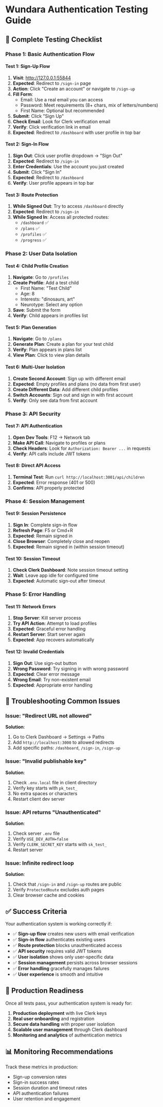 # Wundara Authentication Testing Guide

## **🎯 Complete Testing Checklist**

### **Phase 1: Basic Authentication Flow**

#### **Test 1: Sign-Up Flow**
1. **Visit**: http://127.0.0.1:55844
2. **Expected**: Redirect to `/sign-in` page
3. **Action**: Click "Create an account" or navigate to `/sign-up`
4. **Fill Form**:
   - Email: Use a real email you can access
   - Password: Meet requirements (8+ chars, mix of letters/numbers)
   - First Name: Optional but recommended
5. **Submit**: Click "Sign Up"
6. **Check Email**: Look for Clerk verification email
7. **Verify**: Click verification link in email
8. **Expected**: Redirect to `/dashboard` with user profile in top bar

#### **Test 2: Sign-In Flow**
1. **Sign Out**: Click user profile dropdown → "Sign Out"
2. **Expected**: Redirect to `/sign-in`
3. **Enter Credentials**: Use the account you just created
4. **Submit**: Click "Sign In"
5. **Expected**: Redirect to `/dashboard`
6. **Verify**: User profile appears in top bar

#### **Test 3: Route Protection**
1. **While Signed Out**: Try to access `/dashboard` directly
2. **Expected**: Redirect to `/sign-in`
3. **While Signed In**: Access all protected routes:
   - `/dashboard` ✅
   - `/plans` ✅
   - `/profiles` ✅
   - `/progress` ✅

### **Phase 2: User Data Isolation**

#### **Test 4: Child Profile Creation**
1. **Navigate**: Go to `/profiles`
2. **Create Profile**: Add a test child
   - First Name: "Test Child"
   - Age: 8
   - Interests: "dinosaurs, art"
   - Neurotype: Select any option
3. **Save**: Submit the form
4. **Verify**: Child appears in profiles list

#### **Test 5: Plan Generation**
1. **Navigate**: Go to `/plans`
2. **Generate Plan**: Create a plan for your test child
3. **Verify**: Plan appears in plans list
4. **View Plan**: Click to view plan details

#### **Test 6: Multi-User Isolation**
1. **Create Second Account**: Sign up with different email
2. **Expected**: Empty profiles and plans (no data from first user)
3. **Create Different Data**: Add different child profiles
4. **Switch Accounts**: Sign out and sign in with first account
5. **Verify**: Only see data from first account

### **Phase 3: API Security**

#### **Test 7: API Authentication**
1. **Open Dev Tools**: F12 → Network tab
2. **Make API Call**: Navigate to profiles or plans
3. **Check Headers**: Look for `Authorization: Bearer ...` in requests
4. **Verify**: API calls include JWT tokens

#### **Test 8: Direct API Access**
1. **Terminal Test**: Run `curl http://localhost:3001/api/children`
2. **Expected**: Error response (401 or 500)
3. **Confirms**: API properly protected

### **Phase 4: Session Management**

#### **Test 9: Session Persistence**
1. **Sign In**: Complete sign-in flow
2. **Refresh Page**: F5 or Cmd+R
3. **Expected**: Remain signed in
4. **Close Browser**: Completely close and reopen
5. **Expected**: Remain signed in (within session timeout)

#### **Test 10: Session Timeout**
1. **Check Clerk Dashboard**: Note session timeout setting
2. **Wait**: Leave app idle for configured time
3. **Expected**: Automatic sign-out after timeout

### **Phase 5: Error Handling**

#### **Test 11: Network Errors**
1. **Stop Server**: Kill server process
2. **Try API Action**: Attempt to load profiles
3. **Expected**: Graceful error handling
4. **Restart Server**: Start server again
5. **Expected**: App recovers automatically

#### **Test 12: Invalid Credentials**
1. **Sign Out**: Use sign-out button
2. **Wrong Password**: Try signing in with wrong password
3. **Expected**: Clear error message
4. **Wrong Email**: Try non-existent email
5. **Expected**: Appropriate error handling

## **🔧 Troubleshooting Common Issues**

### **Issue: "Redirect URL not allowed"**
**Solution**: 
1. Go to Clerk Dashboard → Settings → Paths
2. Add `http://localhost:3000` to allowed redirects
3. Add specific paths: `/dashboard`, `/sign-in`, `/sign-up`

### **Issue: "Invalid publishable key"**
**Solution**:
1. Check `.env.local` file in client directory
2. Verify key starts with `pk_test_`
3. No extra spaces or characters
4. Restart client dev server

### **Issue: API returns "Unauthenticated"**
**Solution**:
1. Check server `.env` file
2. Verify `USE_DEV_AUTH=false`
3. Verify `CLERK_SECRET_KEY` starts with `sk_test_`
4. Restart server

### **Issue: Infinite redirect loop**
**Solution**:
1. Check that `/sign-in` and `/sign-up` routes are public
2. Verify `ProtectedRoute` excludes auth pages
3. Clear browser cache and cookies

## **✅ Success Criteria**

Your authentication system is working correctly if:

- ✅ **Sign-up flow** creates new users with email verification
- ✅ **Sign-in flow** authenticates existing users
- ✅ **Route protection** blocks unauthenticated access
- ✅ **API security** requires valid JWT tokens
- ✅ **User isolation** shows only user-specific data
- ✅ **Session management** persists across browser sessions
- ✅ **Error handling** gracefully manages failures
- ✅ **User experience** is smooth and intuitive

## **🚀 Production Readiness**

Once all tests pass, your authentication system is ready for:

1. **Production deployment** with live Clerk keys
2. **Real user onboarding** and registration
3. **Secure data handling** with proper user isolation
4. **Scalable user management** through Clerk dashboard
5. **Monitoring and analytics** of authentication metrics

## **📊 Monitoring Recommendations**

Track these metrics in production:
- Sign-up conversion rates
- Sign-in success rates
- Session duration and timeout rates
- API authentication failures
- User retention and engagement
